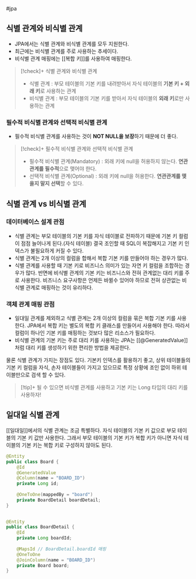#jpa 

## 식별 관계와 비식별 관계
+ JPA에서는 식별 관계와 비식별 관계를 모두 지원한다.
+ 최근에는 비식별 관계를 주로 사용하는 추세이다.
+ 비식별 관계 매핑에는 [[복합 키]]를 사용하여 매핑한다.

> [!check]+ 식별 관계와 비식별 관계
> 
> + 식별 관계 : 부모 테이블의 기본 키를 내려받아서 자식 테이블의 **기본 키 + 외래 키**로 사용하는 관계
> + 비식별 관계 : 부모 테이블의 기본 키를 받아서 자식 테이블의 **외래 키**로만 사용하는 관계
> 

### 필수적 비식별 관계와 선택적 비식별 관계
+ 필수적 비식별 관계를 사용하는 것이 **NOT NULL을 보장**하기 때문에 더 좋다.

> [!check]+ 필수적 비식별 관계와 선택적 비식별 관계
> + 필수적 비식별 관계(Mandatory) : 외래 키에 null을 허용하지 않는다. **연관관계를 필수적**으로 맺어야 한다.
> + 선택적 비식별 관계(Optional) : 외래 키에 null을 허용한다. **연관관계를 맺을지 말지 선택**할 수 있다.

## 식별 관계 vs 비식별 관계
### 데이터베이스 설계 관점
- 식별 관계는 부모 테이블의 기본 키를 자식 테이블로 전파하기 때문에 기본 키 컬럼이 점점 늘어나게 된다.(자식 테이블) 결국 조인할 때 SQL이 복잡해지고 기본 키 인덱스가 불필요하게 커질 수 있다.
- 식별 관계는 2개 이상의 컬럼을 합해서 복합 기본 키를 만들어야 하는 경우가 많다.
- 식별 관계를 사용할 때 기본 키로 비즈니스 의미가 있는 자연 키 컬럼을 조합하는 경우가 많다. 반면에 비식별 관계의 기본 키는 비즈니스와 전혀 관계없는 대리 키를 주로 사용한다. 비즈니스 요구사항은 언제든 바뀔수 있어야 하므로 전혀 상관없는 비식별 관계로 매핑하는 것이 유리하다.
### 객체 관계 매핑 관점
- 일대일 관계를 제외하고 식별 관계는 2개 이상의 컬럼을 묶은 복합 기본 키를 사용한다. JPA에서 복합 키는 별도의 복합 키 클래스를 만들어서 사용해야 한다. 따라서 컬럼이 하나인 기본 키를 매핑하는 것보다 많은 리소스가 필요하다.
- 비식별 관계의 기본 키는 주로 대리 키를 사용하는 JPA는 [[@GeneratedValue]]처럼 대리 키를 생성하기 위한 편리한 방법을 제공한다.

물론 식별 관계가 가지는 장점도 있다.
기본키 인덱스를 활용하기 좋고, 상위 테이블들의 기본 키 컬럼을 자식, 손자 테이블들이 가지고 있으므로 특정 상황에 조인 없이 하위 테이블만으로 검색 할 수 있다.

> [!tip]+ 
> 될 수 있으면 비식별 관계를 사용하고 기본 키는 Long 타입의 대리 키를 사용하자!
## 일대일 식별 관계
[[일대일]]에서의 식별 관계는 조금 특별하다. 자식 테이블의 기본 키 값으로 부모 테이블의 기본 키 값만 사용한다. 그래서 부모 테이블의 기본 키가 복합 키가 아니면 자식 테이블의 기본 키는 복합 키로 구성하지 않아도 된다.

```java
@Entity  
public class Board {  
    @Id  
    @GeneratedValue  
    @Column(name = "BOARD_ID")  
    private Long id;  
  
    @OneToOne(mappedBy = "board")  
    private BoardDetail boardDetail;  
}  
  

@Entity  
public class BoardDetail {  
    @Id  
    private Long boardId;  
  
    @MapsId // BoardDetail.boardId 매핑  
    @OneToOne  
    @JoinColumn(name = "BOARD_ID")  
    private Board board;  
}
```